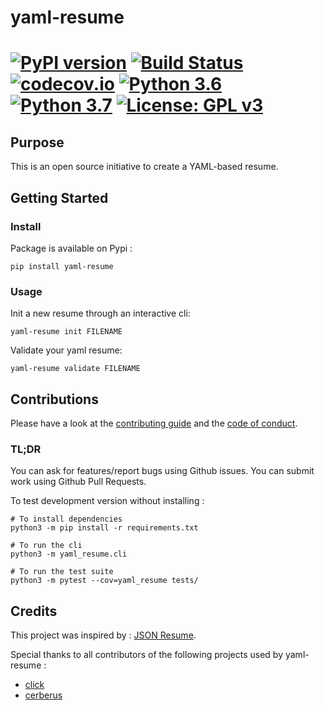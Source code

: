 # yaml-resume

[![PyPI version](https://badge.fury.io/py/yaml-resume.svg)](https://badge.fury.io/py/yaml-resume)
[![Build Status](https://travis-ci.org/notsag/yaml-resume.svg?branch=master)](https://travis-ci.org/notsag/yaml-resume)
[![codecov.io](https://codecov.io/github/notsag/yaml-resume/coverage.svg?branch=master)](https://codecov.io/github/notsag/yaml-resume)
[![Python 3.6](https://img.shields.io/badge/python-3.6-blue.svg)](https://www.python.org/downloads/release/python-360/)
[![Python 3.7](https://img.shields.io/badge/python-3.7-blue.svg)](https://www.python.org/downloads/release/python-370/)
[![License: GPL v3](https://img.shields.io/badge/License-GPLv3-blue.svg)](https://www.gnu.org/licenses/gpl-3.0)
=======

## Purpose

This is an open source initiative to create a YAML-based resume.

## Getting Started

### Install

Package is available on Pypi : 

```
pip install yaml-resume
```

### Usage

Init a new resume through an interactive cli:

```
yaml-resume init FILENAME
```

Validate your yaml resume:

```
yaml-resume validate FILENAME
```

## Contributions

Please have a look at the [contributing guide](https://github.com/notsag/yaml-resume/blob/master/CONTRIBUTING.md) and the [code of conduct](https://github.com/notsag/yaml-resume/blob/master/CODE_OF_CONDUCT.md).

### TL;DR

You can ask for features/report bugs using Github issues.
You can submit work using Github Pull Requests.

To test development version without installing : 

```
# To install dependencies
python3 -m pip install -r requirements.txt

# To run the cli
python3 -m yaml_resume.cli

# To run the test suite
python3 -m pytest --cov=yaml_resume tests/
```

## Credits

This project was inspired by : [JSON Resume](https://github.com/jsonresume).

Special thanks to all contributors of the following projects used by yaml-resume :
 - [click](https://github.com/pallets/click/)
 - [cerberus](https://github.com/pyeve/cerberus)
